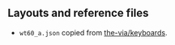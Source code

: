 ## Layouts and reference files

- `wt60_a.json` copied from [the-via/keyboards](https://github.com/the-via/keyboards/blob/6adf48d98675d5bd7299ede2d6ee639764a8be5e/v3/wilba_tech/wt60_a/wt60_a.json).
